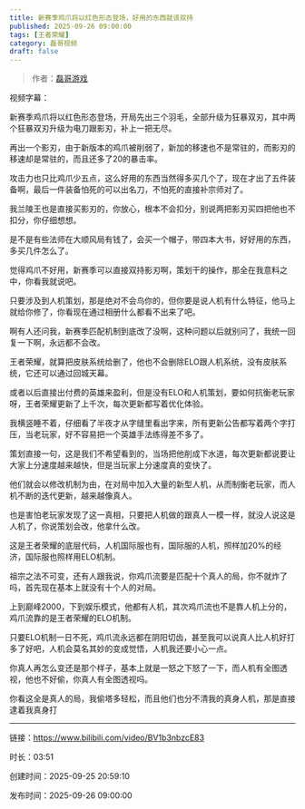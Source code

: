 ```yaml
---
title: 新赛季鸡爪将以红色形态登场，好用的东西就该双持
published: 2025-09-26 09:00:00
tags: [王者荣耀]
category: 磊哥视频
draft: false
---
```



> 作者：[磊哥游戏](https://space.bilibili.com/268941858?spm_id_from=333.788.upinfo.head.click)

视频字幕：

新赛季鸡爪将以红色形态登场，开局先出三个羽毛，全部升级为狂暴双刃，其中两个狂暴双刃升级为电刀跟影刃，补上一把无尽。

再出一个影刃，由于新版本的鸡爪被削弱了，新加的移速也不是常驻的，而影刃的移速却是常驻的，而且还多了20的暴击率。

攻击力也只比鸡爪少五点，这么好用的东西当然得多买几个了，现在才出了五件装备啊，最后一件装备怕死的可以出名刀，不怕死的直接补宗师对了。

我兰陵王也是直接买影刃的，你放心，根本不会扣分，别说两把影刃买四把他也不扣分，你仔细想想。

是不是有些法师在大顺风局有钱了，会买一个帽子，带四本大书，好好用的东西，多买几件怎么了。

觉得鸡爪不好用，新赛季可以直接双持影刃啊，策划干的操作，那全在我意料之中，你看我就说吧。

只要涉及到人机策划，那是绝对不会鸟你的，但你要是说人机有什么特征，他马上就给你修了，你看现在通过相册什么都看不出来了吧。

啊有人还问我，新赛季匹配机制到底改了没啊，这种问题以后就别问了，我统一回复一下啊，永远都不会改。

王者荣耀，就算把皮肤系统给删了，他也不会删除ELO跟人机系统，没有皮肤系统，它还可以通过回城天幕。

或者以后直接出付费的英雄来盈利，但是没有ELO和人机策划，要如何抗衡老玩家呀，王者荣耀更新了上千次，每次更新都写着优化体验。

我横竖睡不着，仔细看了半夜才从字缝里看出字来，所有更新公告都写着两个字打压，当老玩家，好不容易把一个英雄手法练得差不多了。

策划直接一句，这是我们不希望看到的，当场把他削成下水道，每次更新都说要让大家上分速度越来越快，但是当玩家上分速度真的变快了。

他们就会以修改机制为由，在对局中加入大量的新型人机，从而制衡老玩家，而人机不断的迭代更新，越来越像真人。

也是害怕老玩家发现了这一真相，只要把人机做的跟真人一模一样，就没人说这是人机了，你说策划会改，他拿什么改。

这是王者荣耀的底层代码，人机国际服也有，国际服的人机，照样加20%的经济，国际服也照样用ELO机制。

祖宗之法不可变，还有人跟我说，你鸡爪流要是匹配十个真人的局，你不就炸了吗，首先现在基本上就没有十个人的对局。

上到巅峰2000，下到娱乐模式，他都有人机，其次鸡爪流也不是靠人机上分的，鸡爪流靠的是王者荣耀的ELO机制。

只要ELO机制一日不死，鸡爪流永远都在阴阳切齿，甚至我可以说真人比人机好打多了好吧，人机会莫名其妙的变成觉悟，人机我还要小心一点。

你真人再怎么变还是那个样子，基本上就是一怒之下怒了一下，而人机有全图透视，他也不好偷，你真人有全图透视吗。

你看这全是真人的局，我偷塔多轻松，而且他们也分不清我的真身人机，那是直接逮着我真身打

---


链接：https://www.bilibili.com/video/BV1b3nbzcE83



时长：03:51

创建时间：2025-09-25 20:59:10

发布时间：2025-09-26 09:00:00
